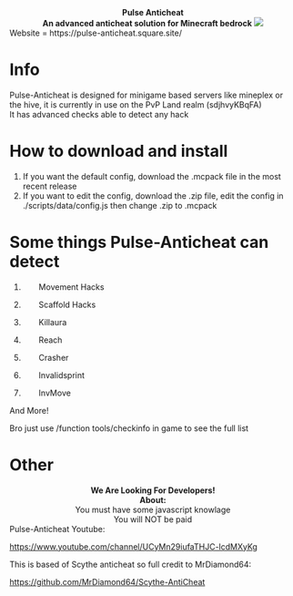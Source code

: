 <div align="center">
  <b> Pulse Anticheat </b>
</div>
<div align="center">
  <b> An advanced anticheat solution for Minecraft bedrock</b>
  <image src=https://user-images.githubusercontent.com/110651012/201456068-b35002c9-801b-4340-a6fb-d3bcd0b23a98.png border="0">
</div>
<div align="centre">
  Website = https://pulse-anticheat.square.site/
  </div>

# Info
<div>
  Pulse-Anticheat is designed for minigame based servers like mineplex or the hive, it is currently in use on the PvP Land realm (sdjhvyKBqFA)
 
</div>
<div>
   It has advanced checks able to detect any hack
</div>

# How to download and install
1. If you want the default config, download the .mcpack file in the most recent release
2. If you want to edit the config, download the .zip file, edit the config in ./scripts/data/config.js then change .zip to .mcpack

# Some things Pulse-Anticheat can detect

 1. &nbsp;&nbsp;&nbsp;&nbsp;&nbsp;&nbsp; Movement Hacks 
 
 2. &nbsp;&nbsp;&nbsp;&nbsp;&nbsp;&nbsp; Scaffold Hacks 
 
 3. &nbsp;&nbsp;&nbsp;&nbsp;&nbsp;&nbsp; Killaura 
 
 4. &nbsp;&nbsp;&nbsp;&nbsp;&nbsp;&nbsp; Reach 

 5. &nbsp;&nbsp;&nbsp;&nbsp;&nbsp;&nbsp; Crasher 
 
 6. &nbsp;&nbsp;&nbsp;&nbsp;&nbsp;&nbsp; Invalidsprint 

 7. &nbsp;&nbsp;&nbsp;&nbsp;&nbsp;&nbsp; InvMove 
 

And More!

Bro just use /function tools/checkinfo in game to see the full list

# Other
<div align="center">
  <b> We Are Looking For Developers!</b>
</div>
<div align="center">
  <b> About: </b>
</div>
<div align="center">
  You must have some javascript knowlage
  <div>
    You will NOT be paid
  </div>
</div>

<div>
  Pulse-Anticheat Youtube:

  https://www.youtube.com/channel/UCyMn29iufaTHJC-lcdMXyKg

  This is based of Scythe anticheat so full credit to MrDiamond64:

  https://github.com/MrDiamond64/Scythe-AntiCheat
 </div>
